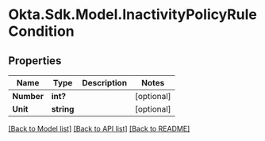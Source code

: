 # Okta.Sdk.Model.InactivityPolicyRuleCondition
## Properties

Name | Type | Description | Notes
------------ | ------------- | ------------- | -------------
**Number** | **int?** |  | [optional] 
**Unit** | **string** |  | [optional] 

[[Back to Model list]](../README.md#documentation-for-models) [[Back to API list]](../README.md#documentation-for-api-endpoints) [[Back to README]](../README.md)

